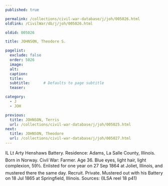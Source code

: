 ```yaml
---
published: true

permalink: /collections/civil-war-database/j/joh/005026.html
oldlink: /CivilWar/db/j/joh/005026.html

oldid: 005026

title: JOHNSON, Theodore S.

pagelist:
  exclude: false
  order: 5026
  image: 
  alt:
  caption:
  title:
  subtitle:      # Defaults to page subtitle
  teaser:

category: 
  - J 
  - JOH

previous:
  title: JOHNSON, Terris
  url: /collections/civil-war-database/j/joh/005025.html  
next:
  title: JOHNSON, Theodore
  url: /collections/civil-war-database/j/joh/005027.html   
---
```

IL Lt Arty Henshaw&#146;s Battery. Residence: Adams, La Salle County, Illinois. Born in Norway. Civil War: Farmer. Age 36. Blue eyes, light hair, light complexion, 5&#146;9&frac12;&#148;. Enlisted for one year on 27 Sep 1864 at Joliet, Illinois, and mustered there the same day. Recruit. Private. Mustered out with his Battery on 18 Jul 1865 at Springfield, Illinois. Sources: (ILSA reel 18 p41)